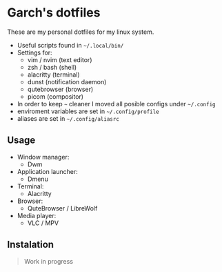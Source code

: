 # Garch's dotfiles
These are my personal dotfiles for my linux system.

 - Useful scripts found in `~/.local/bin/`
 - Settings for: 
    - vim / nvim (text editor)
    - zsh / bash (shell)
    - alacritty (terminal)
    - dunst (notification daemon)
    - qutebrowser (browser)
    - picom (compositor)
 - In order to keep `~` cleaner I moved all posible configs under `~/.config`
 - enviroment variables are set in `~/.config/profile`
 - aliases are set in `~/.config/aliasrc`
## Usage
 - Window manager: 
    - Dwm
 - Application launcher:
    - Dmenu
 - Terminal:
    - Alacritty
 - Browser:
    - QuteBrowser / LibreWolf
 - Media player:
    - VLC / MPV
## Instalation
 > Work in progress
